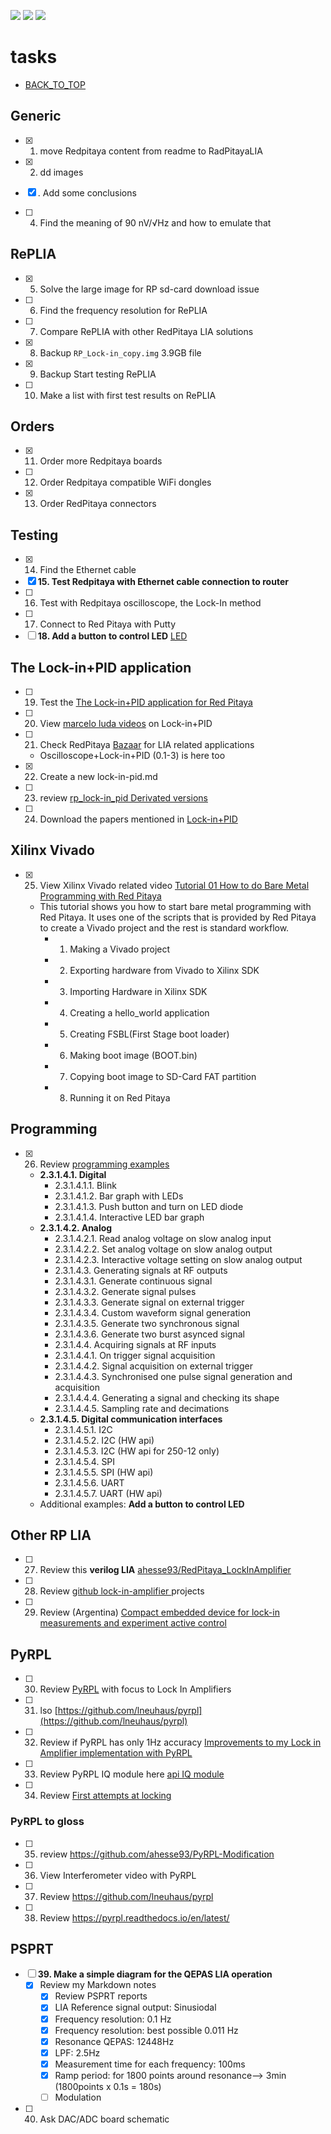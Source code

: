[![](https://img.shields.io/badge/organization-The--101--project-blue.svg)](https://github.com/The-101-project) 
[![](https://img.shields.io/badge/remote-Lock_In_Amplifier_Review-green.svg)](https://github.com/The-101-project/LockInAmplifierReview) 
[![](https://img.shields.io/badge/local-F:\prj\electronics\Lock_In_Amplifier_Review-orange.svg)](https://github.com/soldering-channel)

# tasks

* [BACK_TO_TOP](README.md)


## Generic
- [x] 1. move Redpitaya content from readme to RadPitayaLIA
- [x] 2. dd images
- [x] . Add some conclusions

- [ ] 4. Find the meaning of 90 nV/√Hz and how to emulate that

## RePLIA
- [x] 5. Solve the large image for RP sd-card download issue
- [ ] 6. Find the frequency resolution for RePLIA
- [ ] 7. Compare RePLIA with other RedPitaya LIA solutions
- [x] 8. Backup `RP_Lock-in_copy.img` 3.9GB file
- [x] 9. Backup Start testing RePLIA
- [ ] 10. Make a list with first test results on RePLIA


## Orders
- [x] 11. Order more Redpitaya boards
- [ ] 12. Order Redpitaya compatible WiFi dongles
- [x] 13. Order RedPitaya connectors

## Testing
- [x] 14. Find the Ethernet cable
- [x] **15. Test Redpitaya with Ethernet cable connection to router**
- [ ] 16. Test with Redpitaya oscilloscope, the Lock-In method
- [ ] 17. Connect to Red Pitaya with Putty
- [ ] **18. Add a button to control LED** [LED](https://redpitaya.readthedocs.io/en/latest/developerGuide/software/build/webapp/webexamples/addLEDbut.html)

##  The Lock-in+PID application
- [ ] 19. Test the [The Lock-in+PID application for Red Pitaya](https://marceluda.github.io/rp_lock-in_pid/TheApp/instruments/instruments_01_intro/)
- [ ] 20. View [marcelo luda videos](https://www.youtube.com/c/marceloluda/videos) on Lock-in+PID
- [ ] 21. Check RedPitaya  [Bazaar](https://bazaar.redpitaya.com/) for LIA related applications
    - Oscilloscope+Lock-in+PID (0.1-3) is here too
- [x] 22. Create a new lock-in-pid.md
- [ ] 23. review [rp_lock-in_pid Derivated versions](https://marceluda.github.io/rp_lock-in_pid/Derivated/)
- [ ] 24. Download the papers mentioned in [Lock-in+PID](https://marceluda.github.io/rp_lock-in_pid/)

## Xilinx Vivado 
- [x] 25. View Xilinx Vivado related video [Tutorial 01 How to do Bare Metal Programming with Red Pitaya](https://www.youtube.com/watch?v=XJbEn_-hjYc)
    -  This tutorial shows you how to start bare metal programming with Red Pitaya. It uses one of the scripts that is provided by Red Pitaya to create a Vivado project and the rest is standard workflow.
        - 1. Making a Vivado project
        - 2. Exporting hardware from Vivado to Xilinx SDK
        - 3. Importing Hardware in Xilinx SDK
        - 4. Creating a hello_world application
        - 5. Creating FSBL(First Stage boot loader)
        - 6. Making boot image (BOOT.bin)
        - 7. Copying boot image to SD-Card FAT partition
        - 8. Running it on Red Pitaya

## Programming

- [x] 26. Review [programming examples](https://redpitaya.readthedocs.io/en/latest/appsFeatures/remoteControl/remoteControl.html#examples)

   - **2.3.1.4.1. Digital**
        - 2.3.1.4.1.1. Blink
        - 2.3.1.4.1.2. Bar graph with LEDs
        - 2.3.1.4.1.3. Push button and turn on LED diode
        - 2.3.1.4.1.4. Interactive LED bar graph
   - **2.3.1.4.2. Analog**
        - 2.3.1.4.2.1. Read analog voltage on slow analog input
        - 2.3.1.4.2.2. Set analog voltage on slow analog output
        - 2.3.1.4.2.3. Interactive voltage setting on slow analog output
        - 2.3.1.4.3. Generating signals at RF outputs
        - 2.3.1.4.3.1. Generate continuous signal
        - 2.3.1.4.3.2. Generate signal pulses
        - 2.3.1.4.3.3. Generate signal on external trigger
        - 2.3.1.4.3.4. Custom waveform signal generation
        - 2.3.1.4.3.5. Generate two synchronous signal
        - 2.3.1.4.3.6. Generate two burst asynced signal
        - 2.3.1.4.4. Acquiring signals at RF inputs
        - 2.3.1.4.4.1. On trigger signal acquisition
        - 2.3.1.4.4.2. Signal acquisition on external trigger
        - 2.3.1.4.4.3. Synchronised one pulse signal generation and acquisition
        - 2.3.1.4.4.4. Generating a signal and checking its shape
        - 2.3.1.4.4.5. Sampling rate and decimations
   - **2.3.1.4.5. Digital communication interfaces**
        - 2.3.1.4.5.1. I2C
        - 2.3.1.4.5.2. I2C (HW api)
        - 2.3.1.4.5.3. I2C (HW api for 250-12 only)
        - 2.3.1.4.5.4. SPI
        - 2.3.1.4.5.5. SPI (HW api)
        - 2.3.1.4.5.6. UART
        - 2.3.1.4.5.7. UART (HW api)
    - Additional examples: **Add a button to control LED**
## Other RP LIA
- [ ] 27. Review this **verilog LIA** [ ahesse93/RedPitaya_LockInAmplifier](https://github.com/ahesse93/RedPitaya_LockInAmplifier)
- [ ] 28. Review [github lock-in-amplifier ](https://github.com/topics/lock-in-amplifier)  projects

- [ ] 29. Review (Argentina) [Compact embedded device for lock-in
measurements and experiment active control](https://notablesdelaciencia.conicet.gov.ar/bitstream/handle/11336/147988/CONICET_Digital_Nro.dfbb06a5-b662-4027-9879-b046969bd6a8_A.pdf?sequence=2&isAllowed=y)

## PyRPL
- [ ] 30. Review [PyRPL](https://pyrpl.readthedocs.io/en/latest/) with focus to Lock In Amplifiers
- [ ] 31. lso [https://github.com/lneuhaus/pyrpl](https://github.com/lneuhaus/pyrpl)
- [ ] 32. Review if PyRPL has only 1Hz accuracy [Improvements to my Lock in Amplifier implementation with PyRPL](https://forum.redpitaya.com/viewtopic.php?t=23120)
- [ ] 33. Review PyRPL IQ module here [api  IQ module](https://pyrpl.readthedocs.io/en/latest/api.html#module-pyrpl.hardware_modules.iq)
- [ ] 34. Review [First attempts at locking](https://pyrpl.readthedocs.io/en/latest/user_guide/tutorial/#First-attempts-at-locking)

### PyRPL to gloss

- [ ] 35. review https://github.com/ahesse93/PyRPL-Modification
- [ ] 36. View Interferometer video with PyRPL
- [ ] 37. Review https://github.com/lneuhaus/pyrpl
- [ ] 38. Review https://pyrpl.readthedocs.io/en/latest/

## PSPRT
- [ ] **39. Make a simple diagram for the QEPAS LIA operation**
   - [x] Review my Markdown notes
        - [x] Review PSPRT reports
        - [x] LIA Reference signal output: Sinusiodal
        - [x] Frequency resolution: 0.1 Hz 
        - [x] Frequency resolution: best  possible 0.011 Hz
        - [X] Resonance QEPAS: 12448Hz
        - [x] LPF: 2.5Hz
        - [x] Measurement time for each frequency: 100ms
        - [x] Ramp period: for 1800 points around resonance--> 3min (1800points x 0.1s = 180s)
        - [ ] Modulation
- [ ] 40. Ask DAC/ADC board schematic